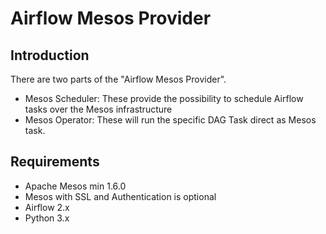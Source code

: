 # Airflow Mesos Provider

## Introduction

There are two parts of the "Airflow Mesos Provider".

- Mesos Scheduler: These provide the possibility to schedule Airflow tasks over the Mesos infrastructure
- Mesos Operator: These will run the specific DAG Task direct as Mesos task.


## Requirements


- Apache Mesos min 1.6.0
- Mesos with SSL and Authentication is optional
- Airflow 2.x
- Python 3.x

